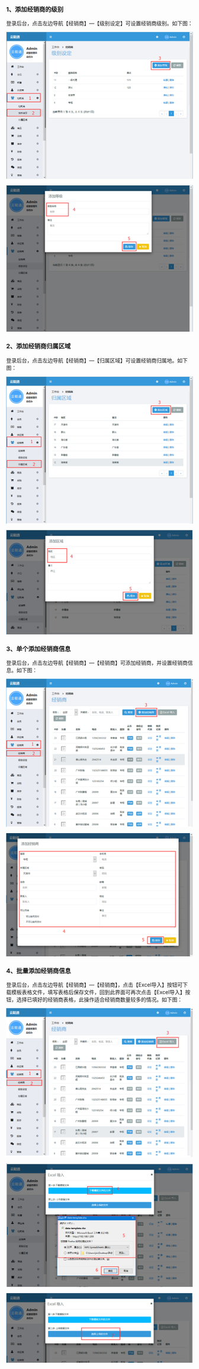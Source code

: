 ### 1、添加经销商的级别

登录后台，点击左边导航【经销商】—【级别设定】可设置经销商级别。如下图：

![](/assets/添加经销商1.png)

![](/assets/添加经销商2.png)

### 2、添加经销商归属区域

登录后台，点击左边导航【经销商】—【归属区域】可设置经销商归属地。如下图：

![](/assets/经销商归属区域设置1.png)

![](/assets/经销商归属区域设置2.png)

### 3、单个添加经销商信息

登录后台，点击左边导航【经销商】—【经销商】可添加经销商，并设置经销商信息。如下图：

![](/assets/单个添加经销商.png)

![](/assets/单个添加经销商2.png)

### 4、批量添加经销商信息

登录后台，点击左边导航【经销商】—【经销商】，点击【Excel导入】按钮可下载模板表格文件，填写表格后保存文件，回到此界面可再次点击【Excel导入】按钮，选择已填好的经销商表格，此操作适合经销商数量较多的情况。如下图：

![](/assets/批量-经销商.png)

![](/assets/批量-经销商2.png)

![](/assets/批量-经销商3.png)

